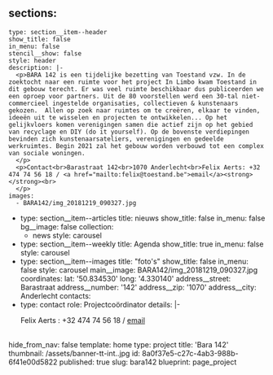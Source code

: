 sections:
  -
    type: section__item--header
    show_title: false
    in_menu: false
    stencil__show: false
    style: header
    description: |-
      <p>BARA 142 is een tijdelijke bezetting van Toestand vzw. In de zoektocht naar een ruimte voor het project In Limbo kwam Toestand in dit gebouw terecht. Er was veel ruimte beschikbaar dus publiceerden we een oproep voor partners. Uit de 80 voorstellen werd een 30-tal niet-commercieel ingestelde organisaties, collectieven & kunstenaars gekozen.  Allen op zoek naar ruimtes om te creëren, elkaar te vinden, ideeën uit te wisselen en projecten te ontwikkelen... Op het gelijkvloers komen verenigingen samen die actief zijn op het gebied van recyclage en DIY (do it yourself). Op de bovenste verdiepingen bevinden zich kunstenaarsateliers, verenigingen en gedeelde werkruimtes. Begin 2021 zal het gebouw worden verbouwd tot een complex van sociale woningen.
      </p>
      <p>Contact<br>Barastraat 142<br>1070 Anderlecht<br>Felix Aerts: +32 474 74 56 18 / <a href="mailto:felix@toestand.be">email</a><strong></strong><br>
      </p>
    images:
      - BARA142/img_20181219_090327.jpg
  -
    type: section__item--articles
    title: nieuws
    show_title: false
    in_menu: false
    bg__image: false
    collection:
      - news
    style: carousel
  -
    type: section__item--weekly
    title: Agenda
    show_title: true
    in_menu: false
    style: carousel
  -
    type: section__item--images
    title: "foto's"
    show_title: false
    in_menu: false
    style: carousel
main__image: BARA142/img_20181219_090327.jpg
coordinates:
  lat: '50.834530'
  long: '4.330140'
address__street: Barastraat
address__number: '142'
address__zip: '1070'
address__city: Anderlecht
contacts:
  -
    type: contact
    role: Projectcoördinator
    details: |-
      <p>Felix Aerts : +32 474 74 56 18 / <a href="mailto:felix@toestand.be">email</a><br><br>
      </p>
hide_from_nav: false
template: home
type: project
title: 'Bara 142'
thumbnail: /assets/banner-tt-int..jpg
id: 8a0f37e5-c27c-4ab3-988b-6f41e00d5822
published: true
slug: bara142
blueprint: page_project

